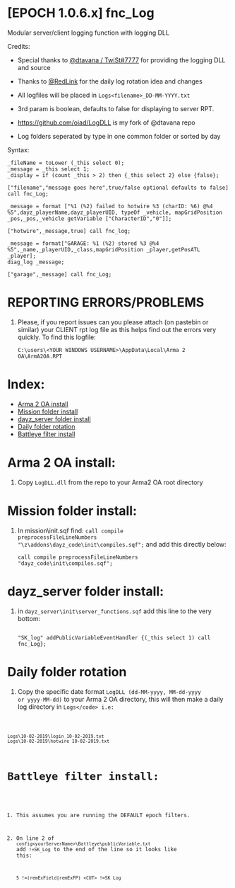 # [EPOCH 1.0.6.x] fnc_Log
Modular server/client logging function with logging DLL

Credits:
* Special thanks to [@dtavana / TwiSt#7777](https://github.com/dtavana/LogDLL) for providing the logging DLL and source
* Thanks to [@RedLink](https://github.com/RedLink-kam) for the daily log rotation idea and changes

* All logfiles will be placed in <code>Logs\<filename>_DD-MM-YYYY.txt</code>
* 3rd param is boolean, defaults to false for displaying to server RPT.
* https://github.com/oiad/LogDLL is my fork of @dtavana repo
* Log folders seperated by type in one common folder or sorted by day

Syntax:

```sqf
_fileName = toLower (_this select 0);
_message = _this select 1;
_display = if (count _this > 2) then {_this select 2} else {false};
```

```sqf
["filename","message goes here",true/false optional defaults to false] call fnc_Log;
```

```sqf
_message = format ["%1 (%2) failed to hotwire %3 (charID: %6) @%4 %5",dayz_playerName,dayz_playerUID, typeOf _vehicle, mapGridPosition _pos,_pos,_vehicle getVariable ["CharacterID","0"]];

["hotwire",_message,true] call fnc_log;
```

```sqf
_message = format["GARAGE: %1 (%2) stored %3 @%4 %5",_name,_playerUID,_class,mapGridPosition _player,getPosATL _player];
diag_log _message;

["garage",_message] call fnc_Log;
```

# REPORTING ERRORS/PROBLEMS

1. Please, if you report issues can you please attach (on pastebin or similar) your CLIENT rpt log file as this helps find out the errors very quickly. To find this logfile:

	```sqf
	C:\users\<YOUR WINDOWS USERNAME>\AppData\Local\Arma 2 OA\ArmA2OA.RPT
	```

# Index:

* [Arma 2 OA install](https://github.com/oiad/scripts/tree/master/fnc_log#arma-2-oa-install)
* [Mission folder install](https://github.com/oiad/scripts/tree/master/fnc_log#mission-folder-install)
* [dayz_server folder install](https://github.com/oiad/scripts/tree/master/fnc_log#dayz_server-folder-install)
* [Daily folder rotation](https://github.com/oiad/scripts/tree/master/fnc_log#daily-folder-rotation)
* [Battleye filter install](https://github.com/oiad/scripts/tree/master/fnc_log#battleye-filter-install)
	
# Arma 2 OA install:

1. Copy <code>LogDLL.dll</code> from the repo to your Arma2 OA root directory

# Mission folder install:

1. In mission\init.sqf find: <code>call compile preprocessFileLineNumbers "\z\addons\dayz_code\init\compiles.sqf";</code> and add this directly below:

	```sqf
	call compile preprocessFileLineNumbers "dayz_code\init\compiles.sqf";
	```

# dayz_server folder install:

1. in <code>dayz_server\init\server_functions.sqf</code> add this line to the very bottom:

	```sqf

	"SK_log" addPublicVariableEventHandler {(_this select 1) call fnc_Log};

	```

# Daily folder rotation

1. Copy the specific date format <code>LogDLL (dd-MM-yyyy, MM-dd-yyyy or yyyy-MM-dd)</code> to your Arma 2 OA directory, this will then make a daily log directory in <code>Logs\</code> i.e:
```
Logs\10-02-2019\login_10-02-2019.txt
Logs\10-02-2019\hotwire_10-02-2019.txt
```
	
# Battleye filter install:

1. This assumes you are running the DEFAULT epoch filters.

2. On line 2 of <code>config\<yourServerName>\Battleye\publicVariable.txt</code> add <code>!=SK_Log</code> to the end of the line so it looks like this:
	```sqf
	5 !=(remExField|remExFP) <CUT> !=SK_Log
	```
